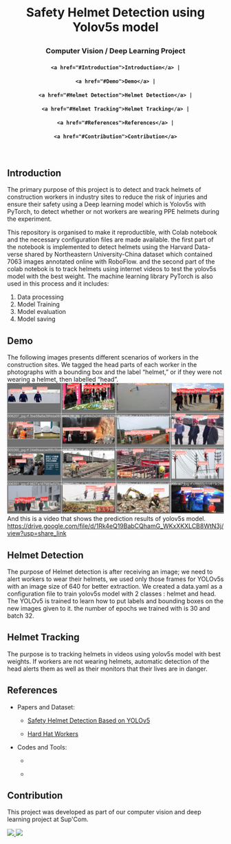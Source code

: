 <h1 style="text-align:center">

  <br>

  Safety Helmet Detection using Yolov5s model 

</h1>

<h3 style="text-align:center">

  Computer Vision / Deep Learning  Project 

</h3>

<div style="text-align:center">

  <h4>

    <a href="#Introduction">Introduction</a> |

    <a href="#Demo">Demo</a> |

    <a href="#Helmet Detection">Helmet Detection</a> |

    <a href="#Helmet Tracking">Helmet Tracking</a> |

    <a href="#References">References</a> |

    <a href="#Contribution">Contribution</a>

  </h4>

</div>

<br>

 

## Introduction

The primary purpose of this project is to detect and track helmets of construction workers in industry sites to reduce the risk of injuries and ensure their safety using a Deep learning model which is Yolov5s with PyTorch, to detect whether or not workers are wearing PPE
helmets during the experiment.

This repository is organised to make it reproductible, with Colab notebook and the necessary configuration files are made available.
the first part of the notebook is implemented to detect helmets using the Harvard Data-verse shared by Northeastern University-China dataset which contained 7063 images annotated online with RoboFlow. and the second part of the colab notebok is to track helmets using internet videos to test the yolov5s model with the best weight. The machine learning library PyTorch is also used in this process and it includes: 

1. Data processing 
2. Model Training 
3. Model evaluation 
4. Model saving 

## Demo

The following images presents different scenarios of workers in the construction sites. We tagged the head parts of each worker in the photographs with a bounding box and the label “helmet,” or if they were not wearing a helmet, then labelled “head”.
<img src="\images\workers.png">
And this is a video that shows the prediction results of yolov5s model. 
https://drive.google.com/file/d/1Rk4eQ19BabCQhamG_WKxXKXLCB8WtN3j/view?usp=share_link 

## Helmet Detection

The purpose of Helmet detection is after receiving an image; we need to
alert workers to wear their helmets, we used only those frames for YOLOv5s with an image size of 640 for better extraction. We created a data.yaml as a configuration file to train yolov5s model with 2 classes : helmet and head. The YOLOv5 is trained to learn how to put labels
and bounding boxes on the new images given to it. the number of epochs we trained with is 30 and batch 32.     


## Helmet Tracking

The purpose is to tracking helmets in videos using yolov5s model with best weights. If workers are not wearing helmets, automatic detection of the head alerts them as well as their monitors that their lives are in danger. 
 

## References 

- Papers and Dataset:

  - <a href="https://ieeexplore.ieee.org/document/9362711?fbclid=IwAR1X-9bqVV5CiVV3rChLpzAXlr6b9L6nhQ9WPiGA6wcd7RmBzsN8K7f1vsA">Safety Helmet Detection Based on YOLOv5</a>

  - <a href="https://universe.roboflow.com/joseph-nelson/hard-hat-workers/browse?queryText=&pageSize=50&startingIndex=0&browseQuery=true">Hard Hat Workers</a>

- Codes and Tools:

  - <a href="https://github.com/ultralytics/yolov5"></a>

  - <a href="https://github.com/Mrinal18/NFL_Kaggle"></a>

  

## Contribution

This project was developed as part of our computer vision and deep learning  project at Sup'Com.

<a href="https://github.com/Malek-1/Safety_Helmet_Detection">

  <img src="https://contrib.rocks/image?repo=Malek-1/Safety_Helmet_Detection" width=100/>

</a>
<a href="https://github.com/ines38">

  <img src="https://contrib.rocks/image?repo=ines38/Safety_Helmet_Detection" width=100/>

</a>